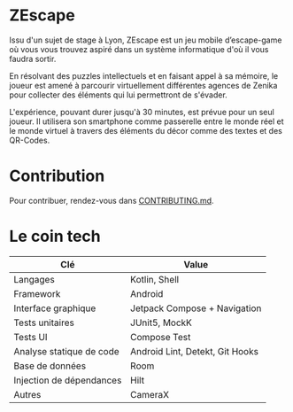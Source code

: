 # ZEscape

Issu d'un sujet de stage à Lyon, ZEscape est un jeu mobile d’escape-game où vous vous trouvez
aspiré dans un système informatique d'où il vous faudra sortir.

En résolvant des puzzles intellectuels et en faisant appel à sa mémoire, le joueur est amené à
parcourir virtuellement différentes agences de Zenika pour collecter des éléments qui lui
permettront de s'évader.

L'expérience, pouvant durer jusqu'à 30 minutes, est prévue pour un seul joueur. Il utilisera
son smartphone comme passerelle entre le monde réel et le monde virtuel à travers des éléments
du décor comme des textes et des QR-Codes.

# Contribution

Pour contribuer, rendez-vous dans [CONTRIBUTING.md](CONTRIBUTING.md).

# Le coin tech

| Clé                      | Value                           |
|--------------------------|---------------------------------|
| Langages                 | Kotlin, Shell                   |
| Framework                | Android                         |
| Interface graphique      | Jetpack Compose + Navigation    |
| Tests unitaires          | JUnit5, MockK                   |
| Tests UI                 | Compose Test                    |
| Analyse statique de code | Android Lint, Detekt, Git Hooks |
| Base de données          | Room                            |
| Injection de dépendances | Hilt                            |
| Autres                   | CameraX                         |
